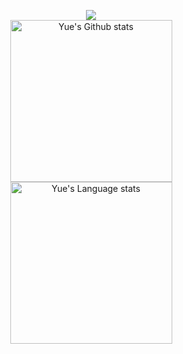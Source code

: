 <a href="https://github.com/cleamoon">
  <p align="center">
    <img src="https://github-profile-trophy.vercel.app/?username=cleamoon&column=5&theme=onedark"/> <br />
    <img height=259 src="https://github-readme-stats-git-masterrstaa-rickstaa.vercel.app/api?username=cleamoon&show_icons=true&line_height=28&hide_border=true&card_width=347&include_all_commits=true&role=owner,collaborator&show=reviews,discussions_answered&rank_icon=percentile&theme=default#gh-light-mode-only" alt="Yue's Github stats" />
    <img height=259 src="https://github-readme-stats-git-masterrstaa-rickstaa.vercel.app/api/top-langs/?username=cleamoon&hide=html&layout=compact&langs_count=12&hide_border=true&role=owner,collaborator&theme=default#gh-light-mode-only" alt="Yue's Language stats" />
  </p>
</a>



<!--
**cleamoon/cleamoon** is a ✨ _special_ ✨ repository because its `README.md` (this file) appears on your GitHub profile.

Here are some ideas to get you started:

- 🔭 I’m currently working on ...
- 🌱 I’m currently learning ...
- 👯 I’m looking to collaborate on ...
- 🤔 I’m looking for help with ...
- 💬 Ask me about ...
- 📫 How to reach me: ...
- 😄 Pronouns: ...
- ⚡ Fun fact: ...
-->
